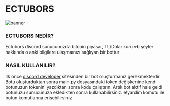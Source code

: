 # ECTUBORS
![banner](https://github.com/emre44orhan/ECTUBORS/blob/main/ectubors.png)
### ECTUBORS NEDİR?
Ectubors discord sunucunuzda bitcoin piyasaı, TL/Dolar kuru vb şeyler hakkında o anki bilgilere ulaşmaınızı sağlıyan bir bottur

### NASIL KULLANILIR?
İlk önce [discord developer](https://discord.com/developers) sitesinden bir bot oluşturmanız gerekmekterdir.
Botu oluşturduktan sonra main.py dosyasındaki token değişkenine kendi botunuzun tokenini yazdıktan sonra kodu çalıştırın.
Artık bot aktif hale geldi botunuzu sunucunuza ekledikten sonra kullanabilirsiniz.
e!yardim komutu ile botun komutlarına erişebilirsiniz
